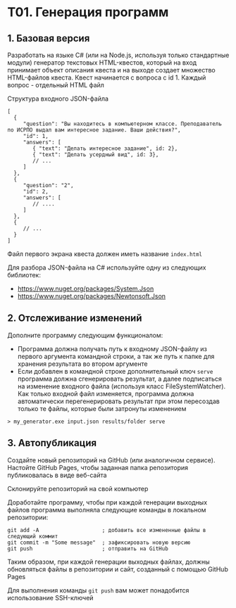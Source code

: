 # T01. Генерация программ
## 1.  Базовая версия
Разработать на языке C# (или на Node.js, используя только стандартные модули) генератор текстовых HTML-квестов, который на вход принимает объект описания квеста и на выходе создает множество HTML-файлов квеста. Квест начинается с вопроса с id 1.
Каждый вопрос - отдельный HTML файл

Структура входного JSON-файла
```
[
  {
     "question": "Вы находитесь в компьютерном классе. Преподаватель по ИСРПО выдал вам интересное задание. Ваши действия?",
     "id": 1,
     "answers": [
        { "text": "Делать интересное задание", id: 2},
        { "text": "Делать усердный вид", id: 3},
        // ...
     ]
  },
  {
     "question": "2",
     "id": 2,
     "answers": [
        // ....
     ]
  },
  {
     // ...
  }
]
```

Файл первого экрана квеста должен иметь название `index.html`

Для разбора JSON-файла на C# используйте одну из следующих библиотек:
* https://www.nuget.org/packages/System.Json
* https://www.nuget.org/packages/Newtonsoft.Json

## 2. Отслеживание изменений

Дополните программу следующим функционалом:
* Программа должна получать путь к входному JSON-файлу из первого аргумента командной строки, а так же путь к папке для хранения результата во втором аргументе
* Если добавлен в командной строке дополнительный ключ `serve` программа должна сгенерировать результат, а далее подписаться на изменение входного файла (используя класс FileSystemWatcher). Как только входной файл изменяется, программа должна автоматически перегенерировать результат при этом пересоздав только те файлы, которые были затронуты изменением

```
> my_generator.exe input.json results/folder serve
```

## 3. Автопубликация

Создайте новый репозиторий на GitHub (или аналогичном сервисе). Настойте GitHub Pages, чтобы заданная папка репозитория публиковалась в виде веб-сайта

Склонируйте репозиторий на свой компьютер

Доработайте программу, чтобы при каждой генерации выходных файлов программа выполняла следующие команды в локальном репозитории:

```
git add -A                    ; добавить все измененные файлы в следующий коммит
git commit -m "Some message"  ; зафиксировать новую версию
git push                      ; отправить на GitHub
```

Таким образом, при каждой генерации выходных файлах, должны обновляться файлы в репозитории и сайт, созданный с помощью GitHub Pages

Для выполнения команды `git push` вам может понадобится использование SSH-ключей
